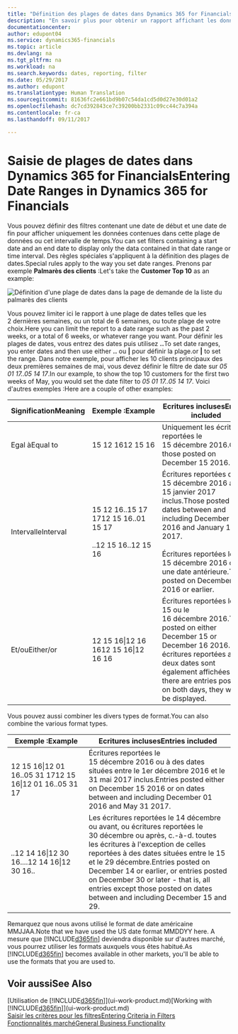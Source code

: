 ```yaml
---
title: "Définition des plages de dates dans Dynamics 365 for Financials | Microsoft Docs"
description: "En savoir plus pour obtenir un rapport affichant les données de périodes spécifiques à l'aide de plages de dates dans Dynamics 365 for Financials."
documentationcenter: 
author: edupont04
ms.service: dynamics365-financials
ms.topic: article
ms.devlang: na
ms.tgt_pltfrm: na
ms.workload: na
ms.search.keywords: dates, reporting, filter
ms.date: 05/29/2017
ms.author: edupont
ms.translationtype: Human Translation
ms.sourcegitcommit: 81636fc2e661bd9b07c54da1cd5d0d27e30d01a2
ms.openlocfilehash: dc7cd392843ce7c39200bb2331c09cc44c7a394a
ms.contentlocale: fr-ca
ms.lasthandoff: 09/11/2017

---
```

# <a name="entering-date-ranges-in-dynamics-365-for-financials"></a><span data-ttu-id="63820-103">Saisie de plages de dates dans Dynamics 365 for Financials</span><span class="sxs-lookup"><span data-stu-id="63820-103">Entering Date Ranges in Dynamics 365 for Financials</span></span>
<span data-ttu-id="63820-104">Vous pouvez définir des filtres contenant une date de début et une date de fin pour afficher uniquement les données contenues dans cette plage de données ou cet intervalle de temps.</span><span class="sxs-lookup"><span data-stu-id="63820-104">You can set filters containing a start date and an end date to display only the data contained in that date range or time interval.</span></span> <span data-ttu-id="63820-105">Des règles spéciales s'appliquent à la définition des plages de dates.</span><span class="sxs-lookup"><span data-stu-id="63820-105">Special rules apply to the way you set date ranges.</span></span> <span data-ttu-id="63820-106">Prenons par exemple **Palmarès des clients** :</span><span class="sxs-lookup"><span data-stu-id="63820-106">Let's take the **Customer Top 10** as an example:</span></span>

![Définition d'une plage de dates dans la page de demande de la liste du palmarès des clients](./media/ui-enter-date-ranges/customer-top10-list.png)

<span data-ttu-id="63820-108">Vous pouvez limiter ici le rapport à une plage de dates telles que les 2 dernières semaines, ou un total de 6 semaines, ou toute plage de votre choix.</span><span class="sxs-lookup"><span data-stu-id="63820-108">Here you can limit the report to a date range such as the past 2 weeks, or a total of 6 weeks, or whatever range you want.</span></span> <span data-ttu-id="63820-109">Pour définir les plages de dates, vous entrez des dates puis utilisez **..**</span><span class="sxs-lookup"><span data-stu-id="63820-109">To set date ranges, you enter dates and then use either **..**</span></span> <span data-ttu-id="63820-110">ou **|** pour définir la plage.</span><span class="sxs-lookup"><span data-stu-id="63820-110">or **|** to set the range.</span></span> <span data-ttu-id="63820-111">Dans notre exemple, pour afficher les 10 clients principaux des deux premières semaines de mai, vous devez définir le filtre de date sur *05 01 17..05 14 17*.</span><span class="sxs-lookup"><span data-stu-id="63820-111">In our example, to show the top 10 customers for the first two weeks of May, you would set the date filter to *05 01 17..05 14 17*.</span></span>
<span data-ttu-id="63820-112">Voici d'autres exemples :</span><span class="sxs-lookup"><span data-stu-id="63820-112">Here are a couple of other examples:</span></span>

| <span data-ttu-id="63820-113">Signification</span><span class="sxs-lookup"><span data-stu-id="63820-113">Meaning</span></span> | <span data-ttu-id="63820-114">Exemple :</span><span class="sxs-lookup"><span data-stu-id="63820-114">Example</span></span> | <span data-ttu-id="63820-115">Ecritures incluses</span><span class="sxs-lookup"><span data-stu-id="63820-115">Entries included</span></span> |
|---|---|---|
|<span data-ttu-id="63820-116">Egal à</span><span class="sxs-lookup"><span data-stu-id="63820-116">Equal to</span></span>| <span data-ttu-id="63820-117">15 12 16</span><span class="sxs-lookup"><span data-stu-id="63820-117">12 15 16</span></span> |<span data-ttu-id="63820-118">Uniquement les écritures reportées le 15 décembre 2016.</span><span class="sxs-lookup"><span data-stu-id="63820-118">Only those posted on December 15 2016.</span></span>|
|<span data-ttu-id="63820-119">Intervalle</span><span class="sxs-lookup"><span data-stu-id="63820-119">Interval</span></span>| <span data-ttu-id="63820-120">15 12 16..15 17 17</span><span class="sxs-lookup"><span data-stu-id="63820-120">12 15 16..01 15 17</span></span><br /><br /><span data-ttu-id="63820-121">..12 15 16</span><span class="sxs-lookup"><span data-stu-id="63820-121">..12 15 16</span></span>|<span data-ttu-id="63820-122">Écritures reportées du 15 décembre 2016 au 15 janvier 2017 inclus.</span><span class="sxs-lookup"><span data-stu-id="63820-122">Those posted on dates between and including December 15 2016 and January 15 2017.</span></span><br /><br /><span data-ttu-id="63820-123">Écritures reportées le 15 décembre 2016 ou à une date antérieure.</span><span class="sxs-lookup"><span data-stu-id="63820-123">Those posted on December 15 2016 or earlier.</span></span>|
|<span data-ttu-id="63820-124">Et/ou</span><span class="sxs-lookup"><span data-stu-id="63820-124">Either/or</span></span>|<span data-ttu-id="63820-125">12 15 16&#124;12 16 16</span><span class="sxs-lookup"><span data-stu-id="63820-125">12 15 16&#124;12 16 16</span></span>|<span data-ttu-id="63820-126">Écritures reportées le 15 ou le 16 décembre 2016.</span><span class="sxs-lookup"><span data-stu-id="63820-126">Those posted on either December 15 or December 16 2016.</span></span> <span data-ttu-id="63820-127">Les écritures reportées aux deux dates sont également affichées.</span><span class="sxs-lookup"><span data-stu-id="63820-127">If there are entries posted on both days, they will all be displayed.</span></span>|

<span data-ttu-id="63820-128">Vous pouvez aussi combiner les divers types de format.</span><span class="sxs-lookup"><span data-stu-id="63820-128">You can also combine the various format types.</span></span>

| <span data-ttu-id="63820-129">Exemple :</span><span class="sxs-lookup"><span data-stu-id="63820-129">Example</span></span> | <span data-ttu-id="63820-130">Ecritures incluses</span><span class="sxs-lookup"><span data-stu-id="63820-130">Entries included</span></span> |
|---|---|
|<span data-ttu-id="63820-131">12 15 16&#124;12 01 16..05 31 17</span><span class="sxs-lookup"><span data-stu-id="63820-131">12 15 16&#124;12 01 16..05 31 17</span></span> | <span data-ttu-id="63820-132">Écritures reportées le 15 décembre 2016 ou à des dates situées entre le 1er décembre 2016 et le 31 mai 2017 inclus.</span><span class="sxs-lookup"><span data-stu-id="63820-132">Entries posted either on December 15 2016 or on dates between and including December 01 2016 and May 31 2017.</span></span> |
|<span data-ttu-id="63820-133">..12 14 16&#124;12 30 16..</span><span class="sxs-lookup"><span data-stu-id="63820-133">..12 14 16&#124;12 30 16..</span></span> | <span data-ttu-id="63820-134">Les écritures reportées le 14 décembre ou avant, ou écritures reportées le 30 décembre ou après, c.-à-d. toutes les écritures à l'exception de celles reportées à des dates situées entre le 15 et le 29 décembre.</span><span class="sxs-lookup"><span data-stu-id="63820-134">Entries posted on December 14 or earlier, or entries posted on December 30 or later - that is, all entries except those posted on dates between and including December 15 and 29.</span></span> |

<span data-ttu-id="63820-135">Remarquez que nous avons utilisé le format de date américaine MMJJAA.</span><span class="sxs-lookup"><span data-stu-id="63820-135">Note that we have used the US date format MMDDYY here.</span></span> <span data-ttu-id="63820-136">A mesure que [!INCLUDE[d365fin](includes/d365fin_md.md)] deviendra disponible sur d'autres marché, vous pourrez utiliser les formats auxquels vous êtes habitué.</span><span class="sxs-lookup"><span data-stu-id="63820-136">As [!INCLUDE[d365fin](includes/d365fin_md.md)] becomes available in other markets, you'll be able to use the formats that you are used to.</span></span>

## <a name="see-also"></a><span data-ttu-id="63820-137">Voir aussi</span><span class="sxs-lookup"><span data-stu-id="63820-137">See Also</span></span>
<span data-ttu-id="63820-138">[Utilisation de [!INCLUDE[d365fin](includes/d365fin_long_md.md)]](ui-work-product.md)</span><span class="sxs-lookup"><span data-stu-id="63820-138">[Working with [!INCLUDE[d365fin](includes/d365fin_long_md.md)]](ui-work-product.md)</span></span>  
[<span data-ttu-id="63820-139">Saisir les critères pour les filtres</span><span class="sxs-lookup"><span data-stu-id="63820-139">Entering Criteria in Filters </span></span>](ui-enter-criteria-filters.md)  
[<span data-ttu-id="63820-140">Fonctionnalités marché</span><span class="sxs-lookup"><span data-stu-id="63820-140">General Business Functionality</span></span>](ui-across-business-areas.md)

